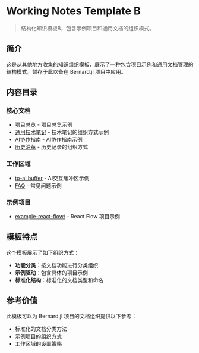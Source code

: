 # Working Notes Template B

> 结构化知识模板B，包含示例项目和通用文档的组织模式。

## 简介

这是从其他地方收集的知识组织模板，展示了一种包含项目示例和通用文档管理的结构模式。暂存于此以备在 Bernard.jl 项目中应用。

## 内容目录

### 核心文档
- [项目总览](./项目总览.md) - 项目总览示例
- [通用技术笔记](./通用技术笔记.md) - 技术笔记的组织方式示例
- [AI协作指南](./AI协作指南.md) - AI协作指南示例
- [历史沿革](./历史沿革.md) - 历史记录的组织方式

### 工作区域
- [to-ai buffer](./to-ai%20buffer.md) - AI交互缓冲区示例
- [FAQ](./FAQ.md) - 常见问题示例

### 示例项目
- [example-react-flow/](./example-react-flow/) - React Flow 项目示例

## 模板特点

这个模板展示了如下组织方式：
- **功能分类**：按文档功能进行分类组织
- **示例驱动**：包含具体的项目示例
- **标准化结构**：标准化的文档类型和命名

## 参考价值

此模板可以为 Bernard.jl 项目的文档组织提供以下参考：
- 标准化的文档分类方法
- 示例项目的组织方式
- 工作区域的设置策略